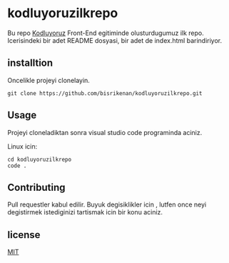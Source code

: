 # kodluyoruzilkrepo
Bu repo  [Kodluyoruz](www.kodluyoruz.org) Front-End egitiminde olusturdugumuz ilk repo. Icerisindeki bir adet README dosyasi, bir adet de index.html barindiriyor.

## installtion
Oncelikle projeyi clonelayin. 

```
git clone https://github.com/bisrikenan/kodluyoruzilkrepo.git
```

## Usage
Projeyi cloneladiktan sonra visual studio code programinda aciniz.

Linux icin:

```
cd kodluyoruzilkrepo
code . 
```

## Contributing

Pull requestler kabul edilir. Buyuk degisiklikler icin , lutfen once neyi degistirmek istediginizi tartismak icin bir konu aciniz.

## license

[MIT]((https://choosealicense.com/))
